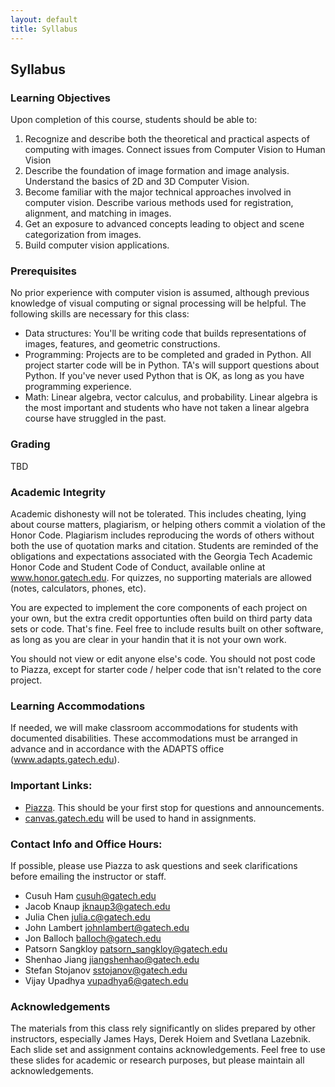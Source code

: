 ```yaml
---
layout: default
title: Syllabus
---
```


## Syllabus

### Learning Objectives
Upon completion of this course, students should be able to:
1. Recognize and describe both the theoretical and practical aspects of computing with images. Connect issues from Computer Vision to Human Vision
2. Describe the foundation of image formation and image analysis. Understand the basics of 2D and 3D Computer Vision.
3. Become familiar with the major technical approaches involved in computer vision. Describe various methods used for registration, alignment, and matching in images.
4. Get an exposure to advanced concepts leading to object and scene categorization from images.
5. Build computer vision applications.

### Prerequisites
No prior experience with computer vision is assumed, although previous knowledge of visual computing or signal processing will be helpful. The following skills are necessary for this class:
* Data structures: You'll be writing code that builds representations of images, features, and geometric constructions.
* Programming: Projects are to be completed and graded in Python. All project starter code will be in Python. TA's will support questions about Python. If you've never used Python that is OK, as long as you have programming experience.
* Math: Linear algebra, vector calculus, and probability. Linear algebra is the most important and students who have not taken a linear algebra course have struggled in the past.

### Grading
TBD

### Academic Integrity
Academic dishonesty will not be tolerated. This includes cheating, lying about course matters, plagiarism, or helping others commit a violation of the Honor Code. Plagiarism includes reproducing the words of others without both the use of quotation marks and citation. Students are reminded of the obligations and expectations associated with the Georgia Tech Academic Honor Code and Student Code of Conduct, available online at www.honor.gatech.edu. For quizzes, no supporting materials are allowed (notes, calculators, phones, etc). 

You are expected to implement the core components of each project on your own, but the extra credit opportunties often build on third party data sets or code. That's fine. Feel free to include results built on other software, as long as you are clear in your handin that it is not your own work. 

You should not view or edit anyone else's code. You should not post code to Piazza, except for starter code / helper code that isn't related to the core project.

### Learning Accommodations
If needed, we will make classroom accommodations for students with documented disabilities. These accommodations must be arranged in advance and in accordance with the ADAPTS office (www.adapts.gatech.edu).

### Important Links:
* [Piazza](https://piazza.com/class/jzehgqjjgpz6bb). This should be your first stop for questions and announcements.
* [canvas.gatech.edu](https://canvas.gatech.edu/) will be used to hand in assignments.

### Contact Info and Office Hours:
If possible, please use Piazza to ask questions and seek clarifications before emailing the instructor or staff.
* Cusuh Ham	cusuh@gatech.edu
* Jacob Knaup	jknaup3@gatech.edu
* Julia Chen	julia.c@gatech.edu
* John Lambert	johnlambert@gatech.edu
* Jon Balloch	balloch@gatech.edu
* Patsorn Sangkloy	patsorn_sangkloy@gatech.edu
* Shenhao Jiang	jiangshenhao@gatech.edu
* Stefan Stojanov	sstojanov@gatech.edu
* Vijay Upadhya	vupadhya6@gatech.edu

### Acknowledgements
The materials from this class rely significantly on slides prepared by other instructors, especially James Hays, Derek Hoiem and Svetlana Lazebnik. Each slide set and assignment contains acknowledgements. Feel free to use these slides for academic or research purposes, but please maintain all acknowledgements.
